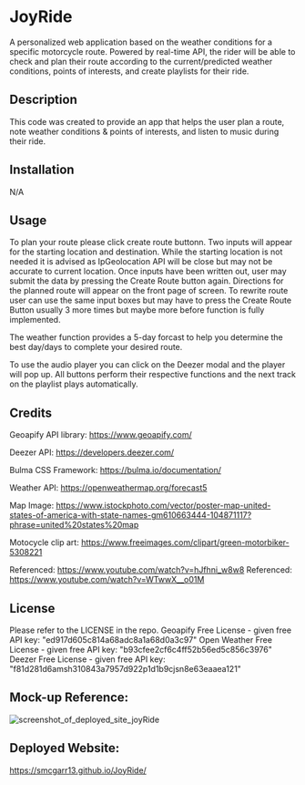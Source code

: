 # JoyRide
A personalized web application based on the weather conditions for a specific motorcycle route. Powered by real-time API, the rider will be able to check and plan their route according to the current/predicted weather conditions, points of interests, and create playlists for their ride.

## Description

This code was created to provide an app that helps the user plan a route, note weather conditions & points of interests, and listen to music during their ride. 

## Installation

N/A

## Usage

To plan your route please click create route buttonn. Two inputs will appear for the starting location and destination. While the starting location is not needed it is advised as IpGeolocation API will be close but may not be accurate to current location. Once inputs have been written out, user may submit the data by pressing the Create Route button again. Directions for the planned route will appear on the front page of screen. To rewrite route user can use the same input boxes but may have to press the Create Route Button usually 3 more times but maybe more before function is fully implemented.    

The weather function provides a 5-day forcast to help you determine the best day/days to complete your desired route.

To use the audio player you can click on the Deezer modal and the player will pop up.  All buttons perform their respective functions and the next track on the playlist plays automatically.

## Credits
Geoapify API library: https://www.geoapify.com/

Deezer API: https://developers.deezer.com/

Bulma CSS Framework: https://bulma.io/documentation/

Weather API: https://openweathermap.org/forecast5

Map Image: https://www.istockphoto.com/vector/poster-map-united-states-of-america-with-state-names-gm610663444-104871117?phrase=united%20states%20map

Motocycle clip art: https://www.freeimages.com/clipart/green-motorbiker-5308221

Referenced: https://www.youtube.com/watch?v=hJfhni_w8w8
Referenced: https://www.youtube.com/watch?v=WTwwX__o01M 

## License

Please refer to the LICENSE in the repo.
Geoapify Free License - given free API key: "ed917d605c814a68adc8a1a68d0a3c97" 
Open Weather Free License - given free API key: "b93cfee2cf6c4ff52b56ed5c856c3976"
Deezer Free License - given free API key: "f81d281d6amsh310843a7957d922p1d1b9cjsn8e63eaaea121"

## Mock-up Reference:
![screenshot_of_deployed_site_joyRide](https://user-images.githubusercontent.com/117788958/215365619-afb8fe71-7b2b-4fa2-b8e9-2402495655bf.png)


## Deployed Website:
https://smcgarr13.github.io/JoyRide/
